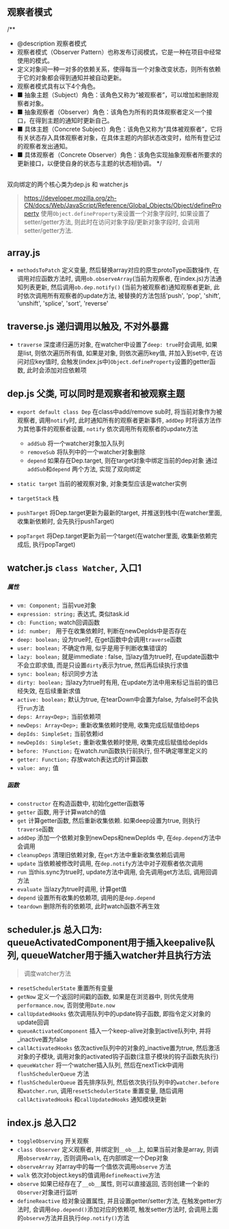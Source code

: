 ## 观察者模式
/**
* @description 观察者模式
* 观察者模式（Observer Pattern）也称发布订阅模式，它是一种在项目中经常使用的模式。
* 定义对象间一种一对多的依赖关系，使得每当一个对象改变状态，则所有依赖于它的对象都会得到通知并被自动更新。
* 观察者模式具有以下4个角色。
* ■ 抽象主题（Subject）角色：该角色又称为“被观察者”，可以增加和删除观察者对象。
* ■ 抽象观察者（Observer）角色：该角色为所有的具体观察者定义一个接口，在得到主题的通知时更新自己。
* ■ 具体主题（Concrete Subject）角色：该角色又称为“具体被观察者”，它将有关状态存入具体观察者对象，在具体主题的内部状态改变时，给所有登记过的观察者发出通知。
* ■ 具体观察者（Concrete Observer）角色：该角色实现抽象观察者所要求的更新接口，以便使自身的状态与主题的状态相协调。
*/

##
双向绑定的两个核心类为dep.js 和 watcher.js

> https://developer.mozilla.org/zh-CN/docs/Web/JavaScript/Reference/Global_Objects/Object/defineProperty 使用`Object.defineProperty`来设置一个对象字段时, 如果设置了setter/getter方法, 则此时在访问对象字段/更新对象字段时, 会调用setter/getter方法.
## array.js
* `methodsToPatch` 定义变量, 然后替换array对应的原生protoType函数操作, 在调用对应函数方法时, 调用`ob.observeArray`(当前为观察者, 在index.js)方法通知列表更新, 然后调用`ob.dep.notify()` (当前为被观察者)通知观察者更新, 此时依次调用所有观察者的update方法, 被替换的方法包括'push', 'pop', 'shift', 'unshift',  'splice', 'sort', 'reverse'

## traverse.js 递归调用以触及, 不对外暴露
* `traverse` 深度递归遍历对象, 在watcher中设置了`deep: true`时会调用, 如果是list, 则依次遍历所有值, 如果是对象, 则依次遍历key值, 并加入到set中, 在访问对应key值时, 会触发(index.js中)`Object.defineProperty`设置的getter函数, 此时会添加对应依赖项

## dep.js 父类, 可以同时是观察者和被观察主题
* `export default class Dep` 在class中add/remove sub时, 将当前对象作为被观察者, 调用`notify`时, 此时通知所有的观察者更新事件, `addDep` 时将该方法作为其他事件的观察者设置, `notify` 依次调用所有观察者的update方法
    * `addSub` 将一个watcher对象加入队列
    * `removeSub` 将队列中的一个watcher对象删除
    * `depend` 如果存在Dep.target, 则在target对象中绑定当前的dep对象
    通过 `addSub`和`depend` 两个方法, 实现了双向绑定

* `static target` 当前的被观察对象, 对象类型应该是watcher实例
* `targetStack` 栈
* `pushTarget` 将Dep.target更新为最新的target, 并推送到栈中(在watcher里面, 收集新依赖时, 会先执行pushTarget)
* `popTarget` 将Dep.target更新为前一个target(在watcher里面, 收集新依赖完成后, 执行popTarget)


## watcher.js   `class Watcher`, 入口1
##### 属性
  * `vm: Component;` 当前vue对象
  * `expression: string;` 表达式, 类似task.id
  * `cb: Function;` watch回调函数
  * `id: number; ` 用于在收集依赖时, 判断在newDepIds中是否存在
  * `deep: boolean;` 设为true时, 在get函数中会调用`traverse`函数
  * `user: boolean;` 不确定作用, 似乎是用于判断收集错误的
  * `lazy: boolean;` 就是immediate : false, 当lazy值为true时, 在update函数中不会立即求值, 而是只设置`dirty`表示为true, 然后再后续执行求值
  * `sync: boolean;` 标识同步方法
  * `dirty: boolean;` 当lazy为true时有用, 在update方法中用来标记当前的值已经失效, 在后续重新求值
  * `active: boolean;` 默认为true, 在tearDown中会置为false, 为false时不会执行`run`方法
  * `deps: Array<Dep>;` 当前依赖项
  * `newDeps: Array<Dep>;` 重新收集依赖时使用, 收集完成后赋值给deps
  * `depIds: SimpleSet;` 当前依赖id
  * `newDepIds: SimpleSet;` 重新收集依赖时使用, 收集完成后赋值给depIds
  * `before: ?Function;` 在watch.run函数执行前执行, 但不确定哪里定义的
  * `getter: Function;` 存放watch表达式的计算函数
  * `value: any;` 值
##### 函数
  * `constructor` 在构造函数中, 初始化getter函数等
  * `getter` 函数, 用于计算watch的值
  * `get` 计算getter函数, 然后重新收集依赖. 如果deep设置为true, 则执行`traverse`函数
  * `addDep` 添加一个依赖对象到newDeps和newDepIds 中, 在`dep.depend`方法中会调用
  * `cleanupDeps` 清理旧依赖对象, 在`get`方法中重新收集依赖后调用
  * `update` 当依赖被修改时调用, 在`dep.notify`方法中对子观察者依次调用
  * `run` 当this.sync为true时, update方法中调用, 会先调用get方法后, 调用回调方法
  * `evaluate` 当lazy为true时调用, 计算get值
  * `depend` 设置所有收集的依赖项, 调用的是`dep.depend`
  * `teardown` 删除所有的依赖项, 此时watch函数不再生效

## scheduler.js 总入口为: queueActivatedComponent用于插入keepalive队列, queueWatcher用于插入watcher并且执行方法
> 调度watcher方法
* `resetSchedulerState` 重置所有变量
* `getNow` 定义一个返回时间戳的函数, 如果是在浏览器中, 则优先使用`performance.now`, 否则使用`Date.now`
* `callUpdatedHooks` 依次调用队列中的update钩子函数, 即指令定义对象的update回调
* `queueActivatedComponent` 插入一个keep-alive对象到active队列中, 并将_inactive置为false
* `callActivatedHooks` 依次active队列中的对象的_inactive置为true, 然后激活对象的子模块, 调用对象的activated钩子函数(注意子模块的钩子函数先执行)
* `queueWatcher` 将一个watcher插入队列, 然后在nextTick中调用`flushSchedulerQueue` 方法
* `flushSchedulerQueue` 首先排序队列, 然后依次执行队列中的`watcher.before`和`watcher.run`, 调用`resetSchedulerState` 重置变量, 随后调用`callActivatedHooks` 和`callUpdatedHooks` 通知模块更新 

## index.js 总入口2
* `toggleObserving` 开关观察
* `class Observer` 定义观察者, 并绑定到`__ob__`上, 如果当前对象是array, 则调用`observeArray`, 否则调用`walk`, 在内部绑定一个Dep对象
* `observeArray` 对array中的每一个值依次调用`observe` 方法
* `walk` 依次对object.keys的值调用`defineReactive`方法
* `observe` 如果已经存在了`__ob__`属性, 则可以直接返回, 否则创建一个新的`Observer`对象进行监听
* `defineReactive` 给对象设置属性, 并且设置getter/setter方法, 在触发getter方法时, 会调用`dep.depend()`添加对应的依赖项, 触发setter方法时, 会调用上面的`observe`方法并且执行`dep.notify()`方法
